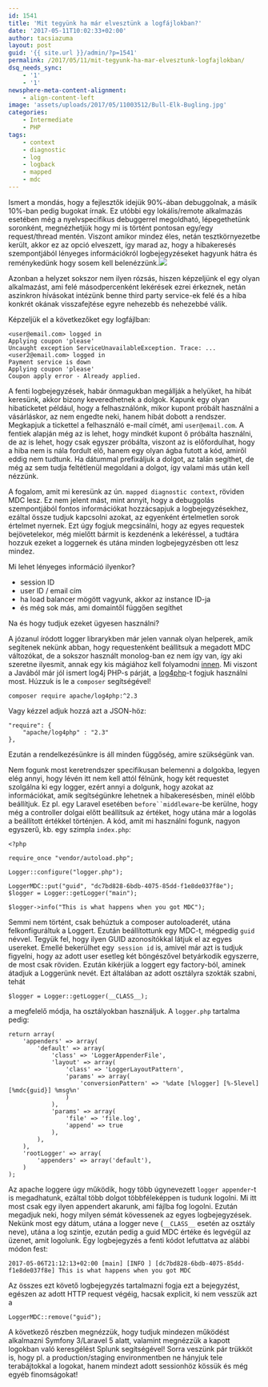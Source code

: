 ```yaml
---
id: 1541
title: 'Mit tegyünk ha már elvesztünk a logfájlokban?'
date: '2017-05-11T10:02:33+02:00'
author: tacsiazuma
layout: post
guid: '{{ site.url }}/admin/?p=1541'
permalink: /2017/05/11/mit-tegyunk-ha-mar-elvesztunk-logfajlokban/
dsq_needs_sync:
    - '1'
    - '1'
newsphere-meta-content-alignment:
    - align-content-left
image: 'assets/uploads/2017/05/11003512/Bull-Elk-Bugling.jpg'
categories:
    - Intermediate
    - PHP
tags:
    - context
    - diagnostic
    - log
    - logback
    - mapped
    - mdc
---
```


Ismert a mondás, hogy a fejlesztők idejük 90%-ában debuggolnak, a másik 10%-ban pedig bugokat írnak. Ez utóbbi egy lokális/remote alkalmazás esetében még a nyelvspecifikus debuggerrel megoldható, lépegethetünk soronként, megnézhetjük hogy mi is történt pontosan egy/egy request/thread mentén. Viszont amikor mindez éles, netán tesztkörnyezetbe került, akkor ez az opció elveszett, így marad az, hogy a hibakeresés szempontjából lényeges információkról logbejegyzéseket hagyunk hátra és reménykedünk hogy sosem kell belenézzünk.[![](assets/uploads/2017/02/Bull-Elk-Bugling.jpg)](assets/uploads/2017/02/Bull-Elk-Bugling.jpg)

Azonban a helyzet sokszor nem ilyen rózsás, hiszen képzeljünk el egy olyan alkalmazást, ami felé másodpercenként lekérések ezrei érkeznek, netán aszinkron hívásokat intézünk benne third party service-ek felé és a hiba konkrét okának visszafejtése egyre nehezebb és nehezebbé válik.

Képzeljük el a következőket egy logfájlban:

```
<user@email.com> logged in
Applying coupon 'please'
Uncaught exception ServiceUnavailableException. Trace: ...
<user2@email.com> logged in
Payment service is down
Applying coupon 'please'
Coupon apply error - Already applied.
```

A fenti logbejegyzések, habár önmagukban megállják a helyüket, ha hibát keresünk, akkor bizony keveredhetnek a dolgok. Kapunk egy olyan hibaticketet például, hogy a felhasználónk, mikor kupont próbált használni a vásárláskor, az nem engedte neki, hanem hibát dobott a rendszer. Megkapjuk a tickettel a felhasználó e-mail címét, ami `user@email.com`. A fentiek alapján még az is lehet, hogy mindkét kupont ő próbálta használni, de az is lehet, hogy csak egyszer próbálta, viszont az is előfordulhat, hogy a hiba nem is nála fordult elő, hanem egy olyan ágba futott a kód, amiről eddig nem tudtunk. Ha dátummal prefixáljuk a dolgot, az talán segíthet, de még az sem tudja feltétlenül megoldani a dolgot, így valami más után kell nézzünk.

A fogalom, amit mi keresünk az ún. `mapped diagnostic context`, röviden MDC lesz. Ez nem jelent mást, mint annyit, hogy a debuggolás szempontjából fontos információkat hozzácsapjuk a logbejegyzésekhez, ezáltal össze tudjuk kapcsolni azokat, az egyenként értelmetlen sorok értelmet nyernek. Ezt úgy fogjuk megcsinálni, hogy az egyes requestek bejövetelekor, még mielőtt bármit is kezdenénk a lekéréssel, a tudtára hozzuk ezeket a loggernek és utána minden logbejegyzésben ott lesz mindez.

Mi lehet lényeges információ ilyenkor?

- session ID
- user ID / email cím
- ha load balancer mögött vagyunk, akkor az instance ID-ja
- és még sok más, ami domaintől függően segíthet

Na és hogy tudjuk ezeket ügyesen használni?

A józanul íródott logger librarykben már jelen vannak olyan helperek, amik segítenek nekünk abban, hogy requestenként beállítsuk a megadott MDC változókat, de a sokszor használt monolog-ban ez nem így van, így aki szeretne ilyesmit, annak egy kis mágiához kell folyamodni [innen](https://github.com/szjani/lf4php). Mi viszont a Javából már jól ismert log4j PHP-s párját, a [log4php](http://logging.apache.org/log4php/)-t fogjuk használni most. Húzzuk is le a `composer` segítségével!

```
composer require apache/log4php:^2.3
```

Vagy kézzel adjuk hozzá azt a JSON-höz:

```
"require": {
    "apache/log4php" : "2.3"
},
```

Ezután a rendelkezésünkre is áll minden függőség, amire szükségünk van.

Nem fogunk most keretrendszer specifikusan belemenni a dolgokba, legyen elég annyi, hogy lévén itt nem kell attól félnünk, hogy két requestet szolgálna ki egy logger, ezért annyi a dolgunk, hogy azokat az információkat, amik segítségünkre lehetnek a hibakeresésben, minél előbb beállítjuk. Ez pl. egy Laravel esetében `before``middleware`-be kerülne, hogy még a controller dolgai előtt beállítsuk az értéket, hogy utána már a logolás a beállított értékkel történjen. A kód, amit mi használni fogunk, nagyon egyszerű, kb. egy szimpla `index.php`:

```
<?php

require_once "vendor/autoload.php";

Logger::configure("logger.php");

LoggerMDC::put("guid", "dc7bd828-6bdb-4075-85dd-f1e8de037f8e");
$logger = Logger::getLogger("main");

$logger->info("This is what happens when you got MDC");
```

Semmi nem történt, csak behúztuk a composer autoloaderét, utána felkonfiguráltuk a Loggert. Ezután beállítottunk egy MDC-t, mégpedig `guid` névvel. Tegyük fel, hogy ilyen GUID azonosítókkal látjuk el az egyes usereket. Emellé bekerülhet egy` session id` is, amivel már azt is tudjuk figyelni, hogy az adott user esetleg két böngészővel betyárkodik egyszerre, de most csak röviden. Ezután kikérjük a loggert egy factory-ból, aminek átadjuk a Loggerünk nevét. Ezt általában az adott osztályra szokták szabni, tehát

```
$logger = Logger::getLogger(__CLASS__);
```

a megfelelő módja, ha osztályokban használjuk. A `logger.php` tartalma pedig:

```
return array(
    'appenders' => array(
        'default' => array(
            'class' => 'LoggerAppenderFile',
            'layout' => array(
                'class' => 'LoggerLayoutPattern',
                'params' => array(
                    'conversionPattern' => '%date [%logger] [%-5level] [%mdc{guid}] %msg%n'
                )
            ),
            'params' => array(
                'file' => 'file.log',
                'append' => true
            ),
        ),
    ),
    'rootLogger' => array(
        'appenders' => array('default'),
    )
);
```

Az apache loggere úgy működik, hogy több úgynevezett `logger appender`-t is megadhatunk, ezáltal több dolgot többféleképpen is tudunk logolni. Mi itt most csak egy ilyen appendert akarunk, ami fájlba fog logolni. Ezután megadjuk neki, hogy milyen sémát kövessenek az egyes logbejegyzések. Nekünk most egy dátum, utána a logger neve (`__CLASS__` esetén az osztály neve), utána a log szintje, ezután pedig a guid MDC értéke és legvégül az üzenet, amit logolunk. Egy logbejegyzés a fenti kódot lefuttatva az alábbi módon fest:

```
2017-05-06T21:12:13+02:00 [main] [INFO ] [dc7bd828-6bdb-4075-85dd-f1e8de037f8e] This is what happens when you got MDC
```

Az összes ezt követő logbejegyzés tartalmazni fogja ezt a bejegyzést, egészen az adott HTTP request végéig, hacsak explicit, ki nem vesszük azt a

```
LoggerMDC::remove("guid");
```

A következő részben megnézzük, hogy tudjuk mindezen működést alkalmazni Symfony 3/Laravel 5 alatt, valamint megnézzük a kapott logokban való keresgélést Splunk segítségével! Sorra veszünk pár trükköt is, hogy pl. a production/staging environmentben ne hányjuk tele terabájtokkal a logokat, hanem mindezt adott sessionhöz kössük és még egyéb finomságokat!